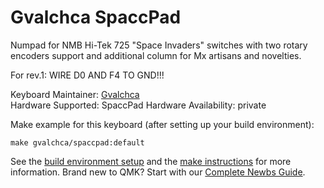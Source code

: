 Gvalchca SpaccPad
======

Numpad for NMB Hi-Tek 725 "Space Invaders" switches with two rotary encoders support and additional column for Mx artisans and novelties.

For rev.1:
WIRE D0 AND F4 TO GND!!!

Keyboard Maintainer: [Gvalchca](https://github.com/Gvalch-ca)  
Hardware Supported: SpaccPad
Hardware Availability: private

Make example for this keyboard (after setting up your build environment):

    make gvalchca/spaccpad:default

See the [build environment setup](https://docs.qmk.fm/#/getting_started_build_tools) and the [make instructions](https://docs.qmk.fm/#/getting_started_make_guide) for more information. Brand new to QMK? Start with our [Complete Newbs Guide](https://docs.qmk.fm/#/newbs).